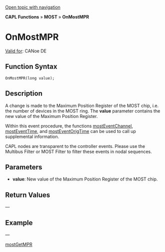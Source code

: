 [Open topic with navigation](../../../../../CANoeDEFamily.htm#Topics/CAPLFunctions/MOST/EventProcedures/CAPLfunctionOnMOSTMPR.md)

**CAPL Functions** » **MOST** » **OnMostMPR**

# OnMostMPR

[Valid for](../../../Shared/FeatureAvailability.md): CANoe DE

## Function Syntax

```
OnMostMPR(long value);
```

## Description

A change is made to the Maximum Position Register of the MOST chip, i.e. the number of devices in the MOST ring. The **value** parameter contains the new value of the Maximum Position Register.

Within this event procedure, the functions [mostEventChannel](../Functions/CAPLfunctionMOSTEvent.md), [mostEventTime](../Functions/CAPLfunctionMOSTEvent.md), and [mostEventOrigTime](../Functions/CAPLfunctionMOSTEvent.md) can be used to call up supplemental information.

CAPL nodes are transparent to the controller events. Please use the Multibus Filter or MOST Filter to filter these events in nodal sequences.

## Parameters

- **value**: New value of the Maximum Position Register of the MOST chip.

## Return Values

—

## Example

—

[mostGetMPR](../Functions/CAPLfunctionMOSTGetMPR.md)
